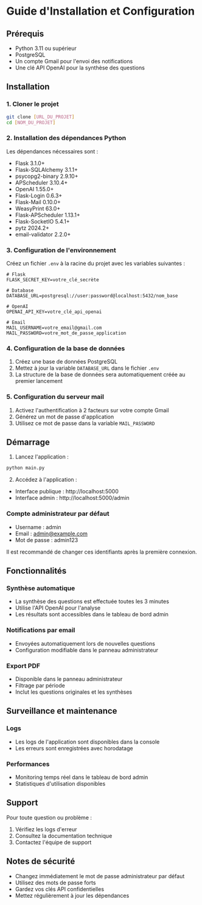 # Guide d'Installation et Configuration

## Prérequis

- Python 3.11 ou supérieur
- PostgreSQL
- Un compte Gmail pour l'envoi des notifications
- Une clé API OpenAI pour la synthèse des questions

## Installation

### 1. Cloner le projet

```bash
git clone [URL_DU_PROJET]
cd [NOM_DU_PROJET]
```

### 2. Installation des dépendances Python

Les dépendances nécessaires sont :
- Flask 3.1.0+
- Flask-SQLAlchemy 3.1.1+
- psycopg2-binary 2.9.10+
- APScheduler 3.10.4+
- OpenAI 1.55.0+
- Flask-Login 0.6.3+
- Flask-Mail 0.10.0+
- WeasyPrint 63.0+
- Flask-APScheduler 1.13.1+
- Flask-SocketIO 5.4.1+
- pytz 2024.2+
- email-validator 2.2.0+

### 3. Configuration de l'environnement

Créez un fichier `.env` à la racine du projet avec les variables suivantes :

```env
# Flask
FLASK_SECRET_KEY=votre_clé_secrète

# Database
DATABASE_URL=postgresql://user:password@localhost:5432/nom_base

# OpenAI
OPENAI_API_KEY=votre_clé_api_openai

# Email
MAIL_USERNAME=votre_email@gmail.com
MAIL_PASSWORD=votre_mot_de_passe_application
```

### 4. Configuration de la base de données

1. Créez une base de données PostgreSQL
2. Mettez à jour la variable `DATABASE_URL` dans le fichier `.env`
3. La structure de la base de données sera automatiquement créée au premier lancement

### 5. Configuration du serveur mail

1. Activez l'authentification à 2 facteurs sur votre compte Gmail
2. Générez un mot de passe d'application
3. Utilisez ce mot de passe dans la variable `MAIL_PASSWORD`

## Démarrage

1. Lancez l'application :
```bash
python main.py
```

2. Accédez à l'application :
- Interface publique : http://localhost:5000
- Interface admin : http://localhost:5000/admin

### Compte administrateur par défaut
- Username : admin
- Email : admin@example.com
- Mot de passe : admin123

Il est recommandé de changer ces identifiants après la première connexion.

## Fonctionnalités

### Synthèse automatique
- La synthèse des questions est effectuée toutes les 3 minutes
- Utilise l'API OpenAI pour l'analyse
- Les résultats sont accessibles dans le tableau de bord admin

### Notifications par email
- Envoyées automatiquement lors de nouvelles questions
- Configuration modifiable dans le panneau administrateur

### Export PDF
- Disponible dans le panneau administrateur
- Filtrage par période
- Inclut les questions originales et les synthèses

## Surveillance et maintenance

### Logs
- Les logs de l'application sont disponibles dans la console
- Les erreurs sont enregistrées avec horodatage

### Performances
- Monitoring temps réel dans le tableau de bord admin
- Statistiques d'utilisation disponibles

## Support

Pour toute question ou problème :
1. Vérifiez les logs d'erreur
2. Consultez la documentation technique
3. Contactez l'équipe de support

## Notes de sécurité

- Changez immédiatement le mot de passe administrateur par défaut
- Utilisez des mots de passe forts
- Gardez vos clés API confidentielles
- Mettez régulièrement à jour les dépendances
